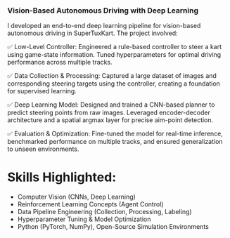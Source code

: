 ### Vision-Based Autonomous Driving with Deep Learning

I developed an end-to-end deep learning pipeline for vision-based autonomous driving in SuperTuxKart. The project involved:

✅ Low-Level Controller: Engineered a rule-based controller to steer a kart using game-state information. Tuned hyperparameters for optimal driving performance across multiple tracks.

✅ Data Collection & Processing: Captured a large dataset of images and corresponding steering targets using the controller, creating a foundation for supervised learning.

✅ Deep Learning Model: Designed and trained a CNN-based planner to predict steering points from raw images. Leveraged encoder-decoder architecture and a spatial argmax layer for precise aim-point detection.

✅ Evaluation & Optimization: Fine-tuned the model for real-time inference, benchmarked performance on multiple tracks, and ensured generalization to unseen environments.

# Skills Highlighted:
- Computer Vision (CNNs, Deep Learning)
- Reinforcement Learning Concepts (Agent Control)
- Data Pipeline Engineering (Collection, Processing, Labeling)
- Hyperparameter Tuning & Model Optimization
- Python (PyTorch, NumPy), Open-Source Simulation Environments
